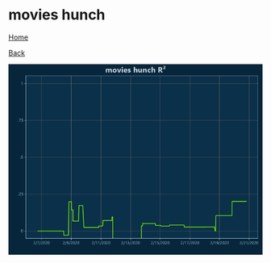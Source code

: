 # movies hunch

[Home](../index.md)

[Back](movies.md)

![hunch R²](../images/movies_hunch_RSq.png "hunch R²")

